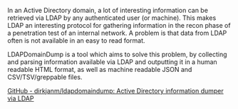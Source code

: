 In an Active Directory domain, a lot of interesting information can be retrieved via LDAP by any authenticated user (or machine). This makes LDAP an interesting protocol for gathering information in the recon phase of a penetration test of an internal network. A problem is that data from LDAP often is not available in an easy to read format.

LDAPDomainDump is a tool which aims to solve this problem, by collecting and parsing information available via LDAP and outputting it in a human readable HTML format, as well as machine readable JSON and CSV/TSV/greppable files.

[GitHub - dirkjanm/ldapdomaindump: Active Directory information dumper via LDAP](https://github.com/dirkjanm/ldapdomaindump)